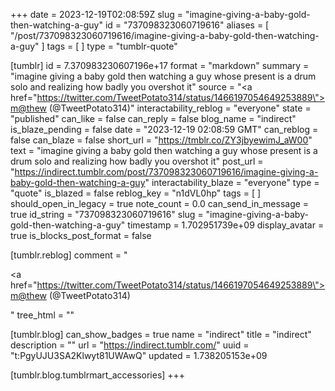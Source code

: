 +++
date = 2023-12-19T02:08:59Z
slug = "imagine-giving-a-baby-gold-then-watching-a-guy"
id = "737098323060719616"
aliases = [ "/post/737098323060719616/imagine-giving-a-baby-gold-then-watching-a-guy" ]
tags = [ ]
type = "tumblr-quote"

[tumblr]
id = 7.370983230607196e+17
format = "markdown"
summary = "imagine giving a baby gold then watching a guy whose present is a drum solo and realizing how badly you overshot it"
source = "<a href=\"https://twitter.com/TweetPotato314/status/1466197054649253889\">m@thew (@TweetPotato314)</a>"
interactability_reblog = "everyone"
state = "published"
can_like = false
can_reply = false
blog_name = "indirect"
is_blaze_pending = false
date = "2023-12-19 02:08:59 GMT"
can_reblog = false
can_blaze = false
short_url = "https://tmblr.co/ZY3jbyewimJ_aW00"
text = "imagine giving a baby gold then watching a guy whose present is a drum solo and realizing how badly you overshot it"
post_url = "https://indirect.tumblr.com/post/737098323060719616/imagine-giving-a-baby-gold-then-watching-a-guy"
interactability_blaze = "everyone"
type = "quote"
is_blazed = false
reblog_key = "n1dVL0hp"
tags = [ ]
should_open_in_legacy = true
note_count = 0.0
can_send_in_message = true
id_string = "737098323060719616"
slug = "imagine-giving-a-baby-gold-then-watching-a-guy"
timestamp = 1.702951739e+09
display_avatar = true
is_blocks_post_format = false

[tumblr.reblog]
comment = "<p><a href=\"https://twitter.com/TweetPotato314/status/1466197054649253889\">m@thew (@TweetPotato314)</a></p>"
tree_html = ""

[tumblr.blog]
can_show_badges = true
name = "indirect"
title = "indirect"
description = ""
url = "https://indirect.tumblr.com/"
uuid = "t:PgyUJU3SA2Klwyt81UWAwQ"
updated = 1.738205153e+09

[tumblr.blog.tumblrmart_accessories]
+++
